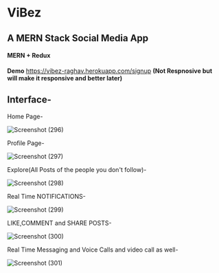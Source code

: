 # ViBez
## A MERN Stack Social Media App
#### MERN + Redux
**Demo** https://vibez-raghav.herokuapp.com/signup **(Not Respnosive but will make it responsive and better later)**

## Interface-

Home Page-

![Screenshot (296)](https://user-images.githubusercontent.com/54525570/121678885-5eaa5c80-cad5-11eb-8143-d9dd41e43614.png)

Profile Page-

![Screenshot (297)](https://user-images.githubusercontent.com/54525570/121678959-7550b380-cad5-11eb-8a97-c741d1ae11b6.png)

Explore(All Posts of the people you don't follow)-

![Screenshot (298)](https://user-images.githubusercontent.com/54525570/121679309-d4aec380-cad5-11eb-8a08-f1eda446467e.png)

Real Time NOTIFICATIONS-

![Screenshot (299)](https://user-images.githubusercontent.com/54525570/121680608-5eab5c00-cad7-11eb-8a70-68c8bd54e6b3.png)

LIKE,COMMENT and SHARE POSTS-

![Screenshot (300)](https://user-images.githubusercontent.com/54525570/121680721-826ea200-cad7-11eb-897b-65de9ca014a9.png)

Real Time Messaging and Voice Calls and video call as well-

![Screenshot (301)](https://user-images.githubusercontent.com/54525570/121680748-8995b000-cad7-11eb-845a-d5522be8d2c2.png)
